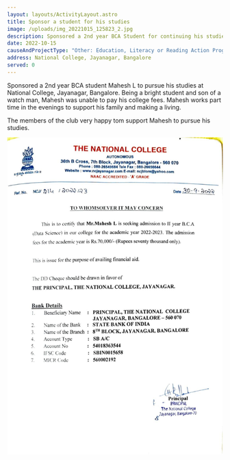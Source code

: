 ```yaml
---
layout: layouts/ActivityLayout.astro
title: Sponsor a student for his studies
image: /uploads/img_20221015_125823_2.jpg
description: Sponsored a 2nd year BCA Student for continuing his studies
date: 2022-10-15
causeAndProjectType: "Other: Education, Literacy or Reading Action Program"
address: National College, Jayanagar, Bangalore
served: 0
---
```

Sponsored a 2nd year BCA student Mahesh L to pursue his studies at National College, Jayanagar, Bangalore. Being a bright student and son of a watch man, Mahesh was unable to pay his college fees. Mahesh works part time in the evenings to support his family and making a living.


T﻿he members of the club very happy tom support Mahesh to pursue his studies.

![Request letter](/uploads/img-20221007-wa0003.jpg "Request letter")